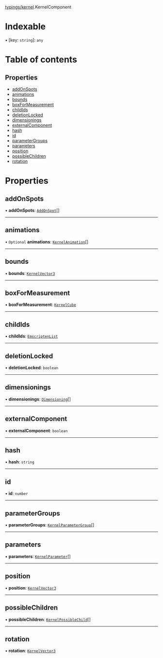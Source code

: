 [typings/kernel](../modules/typings_kernel.md).KernelComponent

# Indexable

▪ [key: `string`]: `any`

# Table of contents

## Properties

- [addOnSpots](typings_kernel.KernelComponent.md#addonspots)
- [animations](typings_kernel.KernelComponent.md#animations)
- [bounds](typings_kernel.KernelComponent.md#bounds)
- [boxForMeasurement](typings_kernel.KernelComponent.md#boxformeasurement)
- [childIds](typings_kernel.KernelComponent.md#childids)
- [deletionLocked](typings_kernel.KernelComponent.md#deletionlocked)
- [dimensionings](typings_kernel.KernelComponent.md#dimensionings)
- [externalComponent](typings_kernel.KernelComponent.md#externalcomponent)
- [hash](typings_kernel.KernelComponent.md#hash)
- [id](typings_kernel.KernelComponent.md#id)
- [parameterGroups](typings_kernel.KernelComponent.md#parametergroups)
- [parameters](typings_kernel.KernelComponent.md#parameters)
- [position](typings_kernel.KernelComponent.md#position)
- [possibleChildren](typings_kernel.KernelComponent.md#possiblechildren)
- [rotation](typings_kernel.KernelComponent.md#rotation)

# Properties

## addOnSpots

• **addOnSpots**: [`AddOnSpot`](typings_kernel.AddOnSpot.md)[]

___

## animations

• `Optional` **animations**: [`KernelAnimation`](typings_kernel.KernelAnimation.md)[]

___

## bounds

• **bounds**: [`KernelVector3`](typings_kernel.KernelVector3.md)

___

## boxForMeasurement

• **boxForMeasurement**: [`KernelCube`](typings_kernel.KernelCube.md)

___

## childIds

• **childIds**: [`EmscriptenList`](typings_kernel.EmscriptenList.md)

___

## deletionLocked

• **deletionLocked**: `boolean`

___

## dimensionings

• **dimensionings**: [`Dimensioning`](typings_kernel.Dimensioning.md)[]

___

## externalComponent

• **externalComponent**: `boolean`

___

## hash

• **hash**: `string`

___

## id

• **id**: `number`

___

## parameterGroups

• **parameterGroups**: [`KernelParameterGroup`](typings_kernel.KernelParameterGroup.md)[]

___

## parameters

• **parameters**: [`KernelParameter`](typings_kernel.KernelParameter.md)[]

___

## position

• **position**: [`KernelVector3`](typings_kernel.KernelVector3.md)

___

## possibleChildren

• **possibleChildren**: [`KernelPossibleChild`](typings_kernel.KernelPossibleChild.md)[]

___

## rotation

• **rotation**: [`KernelVector3`](typings_kernel.KernelVector3.md)
